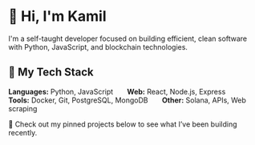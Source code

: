 # 👋 Hi, I'm Kamil

I'm a self-taught developer focused on building efficient, clean software with Python, JavaScript, and blockchain technologies.

## 💼 My Tech Stack
**Languages:** Python, JavaScript   **Web:** React, Node.js, Express  
**Tools:** Docker, Git, PostgreSQL, MongoDB   **Other:** Solana, APIs, Web scraping


📌 Check out my pinned projects below to see what I’ve been building recently.
